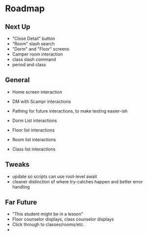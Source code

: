 # Roadmap

## Next Up
- "Close Detail" button
- "Room" slash search
- "Dorm" and "Floor" screens
- Camper room interaction
- class slash command
- period and class

## General
- Home screen interaction
- DM with Scampr interactions

- Pathing for future interactions, to make testing easier-ish
- Dorm List interactions
- Floor list interactions
- Room list interactions
- Class list interactions

## Tweaks
- update so scripts can use root-level await
- cleaner distinction of where try-catches happen and better error handling

## Far Future
- "This student might be in a lesson"
- Floor counselor displays, class counselor displays
- Click through to classes/rooms/etc.
- 